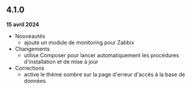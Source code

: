## 4.1.0
**15 avril 2024**

- Nouveautés
    - ajoute un module de monitoring pour Zabbix
- Changements
    - utilise Composer pour lancer automatiquement les procédures d'installation et de mise à jour
- Corrections
    - active le thème sombre sur la page d'erreur d'accès à la base de données
